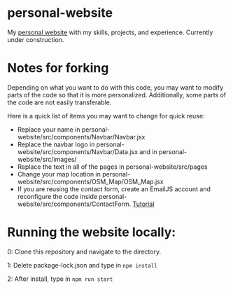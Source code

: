 # personal-website
 My [personal website](https://winswins22.github.io/personal-website/) with my skills, projects, and experience. Currently under construction.
 
# Notes for forking
 Depending on what you want to do with this code, you may want to modify parts of the code so that it is more personalized. Additionally, some parts of the code are not easily transferable.  

 Here is a quick list of items you may want to change for quick reuse:

 - Replace your name in personal-website/src/components/Navbar/Navbar.jsx
 - Replace the navbar logo in personal-website/src/components/Navbar/Data.jsx and in 
personal-website/src/images/
 - Replace the text in all of the pages in personal-website/src/pages
 - Change your map location in personal-website/src/components/OSM_Map/OSM_Map.jsx
 - If you are reusing the contact form, create an EmailJS account and reconfigure the code inside personal-website/src/components/ContactForm. [Tutorial](https://www.youtube.com/watch?v=NgWGllOjkbs)

# Running the website locally:
 0: Clone this repository and navigate to the directory.
 
 1: Delete package-lock.json and type in ```npm install```
 
 2: After install, type in ```npm run start```
